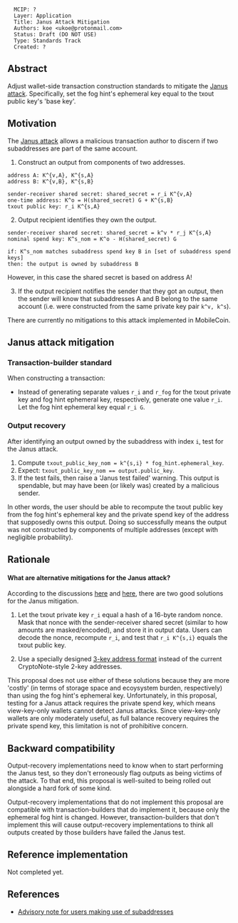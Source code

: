 ```
  MCIP: ?
  Layer: Application
  Title: Janus Attack Mitigation
  Authors: koe <ukoe@protonmail.com>
  Status: Draft (DO NOT USE)
  Type: Standards Track
  Created: ?
```

## Abstract

Adjust wallet-side transaction construction standards to mitigate the [Janus attack](https://web.getmonero.org/2019/10/18/subaddress-janus.html). Specifically, set the fog hint's ephemeral key equal to the txout public key's 'base key'.



## Motivation

The [Janus attack](https://web.getmonero.org/2019/10/18/subaddress-janus.html) allows a malicious transaction author to discern if two subaddresses are part of the same account.

1. Construct an output from components of two addresses.

```
address A: K^{v,A}, K^{s,A}
address B: K^{v,B}, K^{s,B}

sender-receiver shared secret: shared_secret = r_i K^{v,A}
one-time address: K^o = H(shared_secret) G + K^{s,B}
txout public key: r_i K^{s,A}
```

2. Output recipient identifies they own the output.

```
sender-receiver shared secret: shared_secret = k^v * r_j K^{s,A}
nominal spend key: K^s_nom = K^o - H(shared_secret) G

if: K^s_nom matches subaddress spend key B in [set of subaddress spend keys]
then: the output is owned by subaddress B
```

However, in this case the shared secret is based on address A!

3. If the output recipient notifies the sender that they got an output, then the sender will know that subaddresses A and B belong to the same account (i.e. were constructed from the same private key pair `k^v, k^s`).

There are currently no mitigations to this attack implemented in MobileCoin.



## Janus attack mitigation

### Transaction-builder standard

When constructing a transaction:

- Instead of generating separate values `r_i` and `r_fog` for the txout private key and fog hint ephemeral key, respectively, generate one value `r_i`. Let the fog hint ephemeral key equal `r_i G`.


### Output recovery

After identifying an output owned by the subaddress with index `i`, test for the Janus attack.

1. Compute `txout_public_key_nom = k^{s,i} * fog_hint.ephemeral_key`.
2. Expect: `txout_public_key_nom == output.public_key`.
3. If the test fails, then raise a 'Janus test failed' warning. This output is spendable, but may have been (or likely was) created by a malicious sender.

In other words, the user should be able to recompute the txout public key from the fog hint's ephemeral key and the private spend key of the address that supposedly owns this output. Doing so successfully means the output was not constructed by components of multiple addresses (except with negligible probability).



## Rationale

#### What are alternative mitigations for the Janus attack?

According to the discussions [here](https://github.com/monero-project/research-lab/issues/62) and [here](https://github.com/monero-project/monero/issues/6456), there are two good solutions for the Janus mitigation.

1. Let the txout private key `r_i` equal a hash of a 16-byte random nonce. Mask that nonce with the sender-receiver shared secret (similar to how amounts are masked/encoded), and store it in output data. Users can decode the nonce, recompute `r_i`, and test that `r_i K^{s,i}` equals the txout public key.

2. Use a specially designed [3-key address format](https://github.com/monero-project/research-lab/issues/62#issuecomment-870147617) instead of the current CryptoNote-style 2-key addresses.

This proposal does not use either of these solutions because they are more 'costly' (in terms of storage space and ecoysystem burden, respectively) than using the fog hint's ephemeral key. Unfortunately, in this proposal, testing for a Janus attack requires the private spend key, which means view-key-only wallets cannot detect Janus attacks. Since view-key-only wallets are only moderately useful, as full balance recovery requires the private spend key, this limitation is not of prohibitive concern.



## Backward compatibility

Output-recovery implementations need to know when to start performing the Janus test, so they don't erroneously flag outputs as being victims of the attack. To that end, this proposal is well-suited to being rolled out alongside a hard fork of some kind.

Output-recovery implementations that do not implement this proposal are compatible with transaction-builders that do implement it, because only the ephemeral fog hint is changed. However, transaction-builders that don't implement this will cause output-recovery implementations to think all outputs created by those builders have failed the Janus test.



## Reference implementation

Not completed yet.



## References

- [Advisory note for users making use of subaddresses](https://web.getmonero.org/2019/10/18/subaddress-janus.html)
